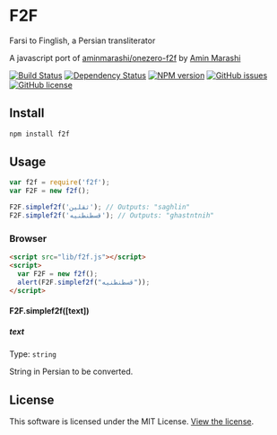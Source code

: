 # F2F
Farsi to Finglish, a Persian transliterator

A javascript port of [aminmarashi/onezero-f2f](https://github.com/aminmarashi/onezero-f2f) by [Amin Marashi](https://github.com/aminmarashi)

[![Build Status](https://img.shields.io/travis/brothersincode/f2f/master.svg?style=flat-square)](https://travis-ci.org/brothersincode/f2f)
[![Dependency Status](https://img.shields.io/david/brothersincode/f2f.svg?style=flat-square)](https://david-dm.org/brothersincode/f2f)
[![NPM version](https://img.shields.io/npm/v/f2f.svg?style=flat-square)](https://www.npmjs.com/package/f2f)
[![GitHub issues](https://img.shields.io/github/issues/brothersincode/f2f.svg?style=flat-square)](https://github.com/brothersincode/f2f/issues)
[![GitHub license](https://img.shields.io/badge/license-MIT-blue.svg?style=flat-square)](https://raw.githubusercontent.com/brothersincode/f2f/master/LICENSE)

## Install
``` bash
npm install f2f
```

## Usage
```js
var f2f = require('f2f');
var F2F = new f2f();

F2F.simplef2f('ثقلین'); // Outputs: "saghlin"
F2F.simplef2f('قسطنطنیه'); // Outputs: "ghastntnih"
```

### Browser
```html
<script src="lib/f2f.js"></script>
<script>
  var F2F = new f2f();
  alert(F2F.simplef2f("قسطنطنیه"));
</script>
```

#### F2F.simplef2f([text])

##### text
Type: `string`

String in Persian to be converted.

## License

This software is licensed under the MIT License. [View the license](LICENSE).

